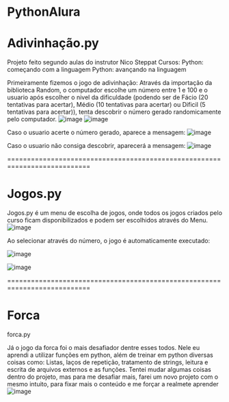 # PythonAlura
# Adivinhação.py
Projeto feito segundo aulas do instrutor Nico Steppat
Cursos:
Python: começando com a linguagem
Python: avançando na linguagem

Primeiramente fizemos o jogo de adivinhação:
Através da importação da biblioteca Random, o computador escolhe um número entre 1 e 100 e o usuario
após escolher o nivel da dificuldade (podendo ser de Fácio (20 tentativas para acertar), 
Médio (10 tentativas para acertar) ou Dificil (5 tentativas para acertar)),
tenta descobrir o número gerado randomicamente pelo computador.
![image](https://user-images.githubusercontent.com/109930651/209245199-adf10e94-d941-4d5c-8552-ff9bb7f9c73b.png)
![image](https://user-images.githubusercontent.com/109930651/209245246-d4c9c74e-1fd9-49df-97e5-33b99df3444a.png)

Caso o usuario acerte o número gerado, aparece a mensagem:
![image](https://user-images.githubusercontent.com/109930651/209245427-0feeba0b-2216-4150-af39-beca06cb20b8.png)

Caso o usuario não consiga descobrir, aparecerá a mensagem:
![image](https://user-images.githubusercontent.com/109930651/209245357-22593c50-7c77-479d-b25a-b5e897583d9b.png)

===========================================================================

# Jogos.py

Jogos.py é um menu de escolha de jogos, onde todos os jogos criados pelo curso ficam disponibilizados
e podem ser escolhidos através do Menu.
![image](https://user-images.githubusercontent.com/109930651/209245645-9a7fadcf-5c5a-4198-b0bc-264ab48f5517.png)

Ao selecionar através do número, o jogo é automaticamente executado:

![image](https://user-images.githubusercontent.com/109930651/209245686-c90e28a4-b65c-4054-9739-eff6894483c0.png)

![image](https://user-images.githubusercontent.com/109930651/209245699-a1e1deeb-db6b-4db7-a596-52c0492bbae2.png)

===========================================================================

# Forca
forca.py

Já o jogo da forca foi o mais desafiador dentre esses todos.
Nele eu aprendi a utilizar funções em python, além de treinar em python diversas coisas como:
Listas, laços de repetição, tratamento de strings, leitura e escrita de arquivos externos e as funções.
Tentei mudar algumas coisas dentro do projeto, mas para me desafiar mais, farei um novo projeto com o mesmo intuito, para fixar mais o conteúdo e me forçar a realmete aprender
![image](https://user-images.githubusercontent.com/109930651/209246344-de596cea-9c79-4d41-bb9c-09756367c4bd.png)

